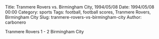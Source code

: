 Title: Tranmere Rovers vs. Birmingham City, 1994/05/08
Date: 1994/05/08 00:00
Category: sports
Tags: football, football scores, Tranmere Rovers, Birmingham City
Slug: tranmere-rovers-vs-birmingham-city
Author: carbonero


Tranmere Rovers 1 - 2 Birmingham City
